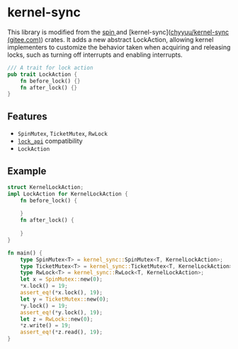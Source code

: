 # kernel-sync

This library is modified from the [spin ](https://github.com/mvdnes/spin-rs)and [kernel-sync]([chyyuu/kernel-sync (gitee.com)](https://gitee.com/chyyuu/kernel-sync)) crates. It adds a new abstract LockAction, allowing kernel implementers to customize the behavior taken when acquiring and releasing locks, such as turning off interrupts and enabling interrupts.

```rust
/// A trait for lock action
pub trait LockAction {
    fn before_lock() {}
    fn after_lock() {}
}
```



## Features

- `SpinMutex`, `TicketMutex`, `RwLock`
- [`lock_api`](https://crates.io/crates/lock_api) compatibility
- `LockAction`



## Example

```rust
struct KernelLockAction;
impl LockAction for KernelLockAction {
    fn before_lock() {
        
    }
    fn after_lock() {
        
    }
}

fn main() {
    type SpinMutex<T> = kernel_sync::SpinMutex<T, KernelLockAction>;
    type TicketMutex<T> = kernel_sync::TicketMutex<T, KernelLockAction>;
    type RwLock<T> = kernel_sync::RwLock<T, KernelLockAction>;
    let x = SpinMutex::new(0);
    *x.lock() = 19;
    assert_eq!(*x.lock(), 19);
    let y = TicketMutex::new(0);
    *y.lock() = 19;
    assert_eq!(*y.lock(), 19);
    let z = RwLock::new(0);
    *z.write() = 19;
    assert_eq!(*z.read(), 19);
}
```




